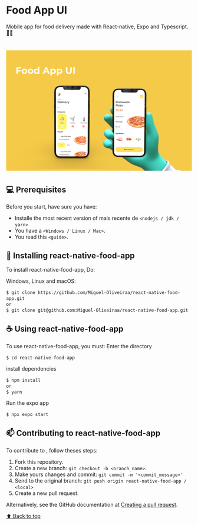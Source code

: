 # Food App UI
Mobile app for food delivery made with React-native, Expo and Typescript. 🍕📱

<h1 align='left'>
  <img src='./banner.png'></img>

</h1>

## 💻 Prerequisites

Before you start, have sure you have:
<!---Estes são apenas requisitos de exemplo. Adicionar, duplicar ou remover conforme necessário--->
* Installe the most recent version of mais recente de `<nodejs / jdk / yarn>`
* You have a `<Windows / Linux / Mac>`.
* You read this `<guide>`.

## 🚀 Installing react-native-food-app

To install react-native-food-app, Do:

Windows, Linux and macOS:
```
$ git clone https://github.com/Miguel-Oliveiraa/react-native-food-app.git
or
$ git clone git@github.com:Miguel-Oliveiraa/react-native-food-app.git
```


## ☕ Using react-native-food-app

To use react-native-food-app, you must:
Enter the directory
```
$ cd react-native-food-app
```
install dependencies
```
$ npm install
or
$ yarn
```
Run the expo app
```
$ npx expo start
```

## 📫 Contributing to react-native-food-app
<!---Se o seu README for longo ou se você tiver algum processo ou etapas específicas que deseja que os contribuidores sigam, considere a criação de um arquivo CONTRIBUTING.md separado--->
To contribute to <react-native-food-app>, follow theses steps:

1. Fork this repository.
2. Create a new branch: `git checkout -b <branch_name>`.
3. Make yours changes and commit: `git commit -m '<commit_message>'`
4. Send to the original branch: `git push origin react-native-food-app / <local>`
5. Create a new pull request.

Alternatively, see the GitHub documentation at [Creating a pull request](https://help.github.com/en/github/collaborating-with-issues-and-pull-requests/creating-a-pull-request).

[⬆ Back to top](#react-native-food-app)<br>
